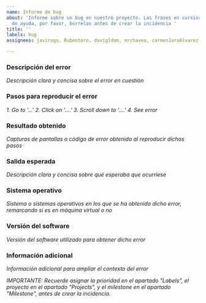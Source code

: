 ```yaml
---
name: Informe de bug
about: 'Informe sobre un bug en nuestro proyecto. Las frases en cursivas son textos
  de ayuda, por favor, bórrelas antes de crear la incidencia '
title: ''
labels: bug
assignees: javirogo, Rubentoro, davigldom, mrchavea, carmenJaraAlvarez

---
```


### Descripción del error
_Descripción clara y concisa sobre el error en cuestión_

### Pasos para reproducir el error
_1. Go to '...'_
_2. Click on '....'_
_3. Scroll down to '....'_
_4. See error_

### Resultado obtenido
_Capturas de pantallas o código de error obtenido al reproducir dichos pasos_

### Salida esperada
_Descripción clara y concisa sobre qué esperaba que ocurriese_

### Sistema operativo
_Sistema o sistemas operativos en los que se ha obtenido dicho error, remarcando si es en máquina virtual o no_

### Versión del software
_Versión del software utilizado para obtener dicho error_

### Información adicional
_Información adicional para ampliar el contexto del error_

_IMPORTANTE: Recuerde asignar la prioridad en el apartado "Labels", el proyecto en el apartado "Projects", y el milestone en el apartado "Milestone", antes de crear la incidencia._
